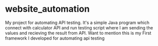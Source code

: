 # website_automation
My project for automating API testing.
It's a simple Java program which connect with calculator API and run testing script where I am sending the values and recieving the result from API.
Want to mention this is my First framework I developed for automating api testing
